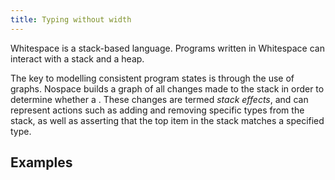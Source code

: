 ```yaml
---
title: Typing without width
---
```


Whitespace is a stack-based language. Programs written in Whitespace can interact with a stack and a heap.



The key to modelling consistent program states is through the use of graphs. Nospace builds a graph of all changes made to the stack in order to determine whether a . These changes are termed _stack effects_, and can represent actions such as adding and removing specific types from the stack, as well as asserting that the top item in the stack matches a specified type.

## Examples
